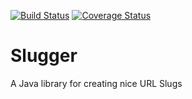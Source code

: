 [![Build Status](https://travis-ci.org/eddarmitage/Slugger.svg?branch=master)](https://travis-ci.org/eddarmitage/Slugger)
[![Coverage Status](https://coveralls.io/repos/github/eddarmitage/Slugger/badge.svg?branch=master)](https://coveralls.io/github/eddarmitage/Slugger?branch=master)

# Slugger
A Java library for creating nice URL Slugs

